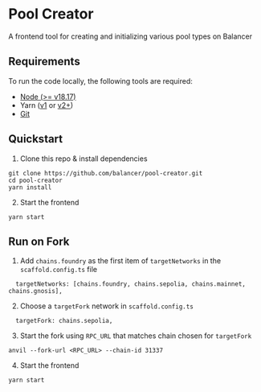 # Pool Creator

A frontend tool for creating and initializing various pool types on Balancer

## Requirements

To run the code locally, the following tools are required:

- [Node (>= v18.17)](https://nodejs.org/en/download/)
- Yarn ([v1](https://classic.yarnpkg.com/en/docs/install/) or [v2+](https://yarnpkg.com/getting-started/install))
- [Git](https://git-scm.com/downloads)

## Quickstart

1. Clone this repo & install dependencies

```
git clone https://github.com/balancer/pool-creator.git
cd pool-creator
yarn install
```

2. Start the frontend

```
yarn start
```

## Run on Fork

1. Add `chains.foundry` as the first item of `targetNetworks` in the `scaffold.config.ts` file

```
  targetNetworks: [chains.foundry, chains.sepolia, chains.mainnet, chains.gnosis],
```

2. Choose a `targetFork` network in `scaffold.config.ts`

```
  targetFork: chains.sepolia,
```

3. Start the fork using `RPC_URL` that matches chain chosen for `targetFork`

```
anvil --fork-url <RPC_URL> --chain-id 31337
```

4. Start the frontend

```
yarn start
```
